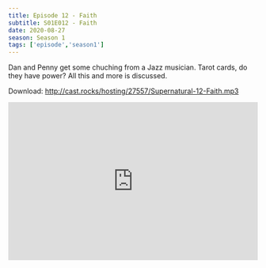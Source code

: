```yaml
---
title: Episode 12 - Faith
subtitle: S01E012 - Faith
date: 2020-08-27
season: Season 1
tags: ['episode','season1']
---
```


Dan and Penny get some chuching from a Jazz musician. Tarot cards, do they have power? All this and more is discussed.

Download: <a href="http://cast.rocks/hosting/27557/Supernatural-12-Faith.mp3" Alt="Supernatural Episode 12 - Faith">http://cast.rocks/hosting/27557/Supernatural-12-Faith.mp3</a>

<iframe src="https://cast.rocks/player/27557/Supernatural-12-Faith.mp3?episodeTitle=Episode%2012%20-%20Faith&podcastTitle=Couple%20of%20Idjits&episodeDate=August%2027th%2C%202020&imageURL=https%3A%2F%2Fcast.rocks%2Fhosting%2F27557%2Ffeeds%2FCAURZ.jpg" style="border: none; min-height: 265px; max-height: 320px; max-width: 558px; min-width: 270px; width: 100%; height: 100%;" scrollbars="no"></iframe>
